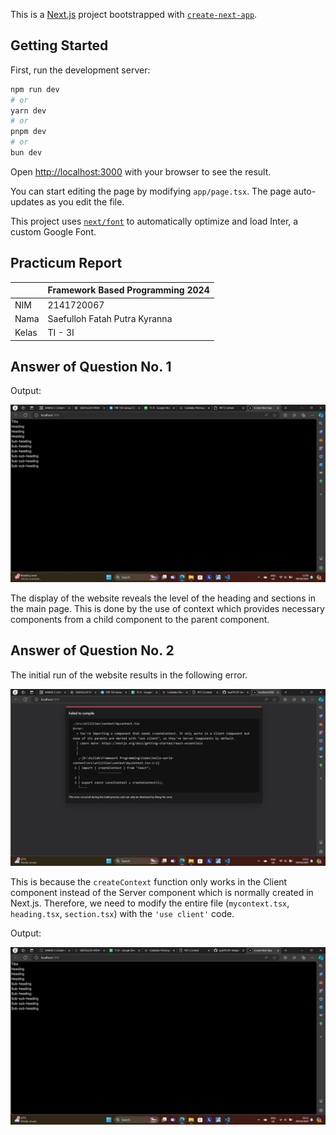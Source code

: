 This is a [Next.js](https://nextjs.org/) project bootstrapped with [`create-next-app`](https://github.com/vercel/next.js/tree/canary/packages/create-next-app).

## Getting Started

First, run the development server:

```bash
npm run dev
# or
yarn dev
# or
pnpm dev
# or
bun dev
```

Open [http://localhost:3000](http://localhost:3000) with your browser to see the result.

You can start editing the page by modifying `app/page.tsx`. The page auto-updates as you edit the file.

This project uses [`next/font`](https://nextjs.org/docs/basic-features/font-optimization) to automatically optimize and load Inter, a custom Google Font.

## Practicum Report

|  | Framework Based Programming 2024 |
|--|--|
| NIM |  2141720067|
| Nama |  Saefulloh Fatah Putra Kyranna |
| Kelas | TI - 3I |

## Answer of Question No. 1

Output: 

![Screenshot](assets/01.png)

The display of the website reveals the level of the heading and sections in the main page. This is done by the use of context which provides necessary components from a child component to the parent component. 

## Answer of Question No. 2

The initial run of the website results in the following error. 

![Screenshot](assets/02.png)

This is because the `createContext` function only works in the Client component instead of the Server component which is normally created in Next.js. Therefore, we need to modify the entire file (`mycontext.tsx`, `heading.tsx`, `section.tsx`) with the `'use client'` code. 

Output: 

![Screenshot](assets/03.png)

